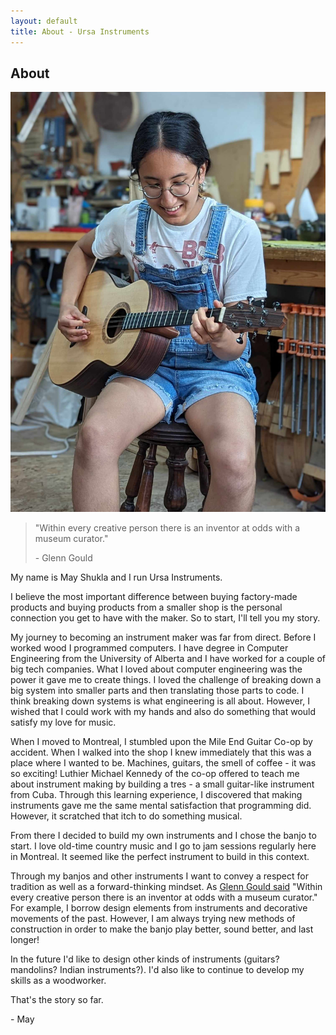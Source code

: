 ```yaml
---
layout: default
title: About - Ursa Instruments
---
```


## About

<img src="resources/may_tres.jpg" id="mayphoto" alt="May playing the tres that she built.">

<blockquote>
<p>"Within every creative person there is an inventor at odds with a museum curator."</p>
<p>- Glenn Gould</p>
</blockquote>

My name is May Shukla and I run Ursa Instruments.

I believe the most important difference between buying factory-made products and buying products from a smaller shop is the personal connection you get to have with the maker.
So to start, I'll tell you my story.

My journey to becoming an instrument maker was far from direct.
Before I worked wood I programmed computers.
I have degree in Computer Engineering from the University of Alberta and I have worked for a couple of big tech companies.
What I loved about computer engineering was the power it gave me to create things.
I loved the challenge of breaking down a big system into smaller parts and then translating those parts to code.
I think breaking down systems is what engineering is all about.
However, I wished that I could work with my hands and also do something that would satisfy my love for music.

When I moved to Montreal, I stumbled upon the Mile End Guitar Co-op by accident.
When I walked into the shop I knew immediately that this was a place where I wanted to be.
Machines, guitars, the smell of coffee - it was so exciting!
Luthier Michael Kennedy of the co-op offered to teach me about instrument making by building a tres - a small guitar-like instrument from Cuba.
Through this learning experience, I discovered that making instruments gave me the same mental satisfaction that programming did.
However, it scratched that itch to do something musical.

From there I decided to build my own instruments and I chose the banjo to start.
I love old-time country music and I go to jam sessions regularly here in Montreal.
It seemed like the perfect instrument to build in this context.

Through my banjos and other instruments I want to convey a respect for tradition as well as a forward-thinking mindset.
As <a href="https://youtu.be/RPDBcdDGrnE?si=o_c5s1As816jdXFs&t=281" target="_blank">Glenn Gould said</a> "Within every creative person there is an inventor at odds with a museum curator."
For example, I borrow design elements from instruments and decorative movements of the past.
However, I am always trying new methods of construction in order to make the banjo play better, sound better, and last longer!

In the future I'd like to design other kinds of instruments (guitars? mandolins? Indian instruments?).
I'd also like to continue to develop my skills as a woodworker.

That's the story so far.

\- May

